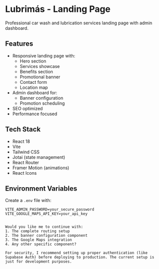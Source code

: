 # Lubrimás - Landing Page

Professional car wash and lubrication services landing page with admin dashboard.

## Features

- Responsive landing page with:
  - Hero section
  - Services showcase
  - Benefits section
  - Promotional banner
  - Contact form
  - Location map
- Admin dashboard for:
  - Banner configuration
  - Promotion scheduling
- SEO optimized
- Performance focused

## Tech Stack

- React 18
- Vite
- Tailwind CSS
- Jotai (state management)
- React Router
- Framer Motion (animations)
- React Icons

## Environment Variables

Create a `.env` file with:

```env
VITE_ADMIN_PASSWORD=your_secure_password
VITE_GOOGLE_MAPS_API_KEY=your_api_key


Would you like me to continue with:
1. The complete routing setup
2. The banner configuration component
3. The Google Maps integration
4. Any other specific component?

For security, I recommend setting up proper authentication (like Supabase Auth) before deploying to production. The current setup is just for development purposes.